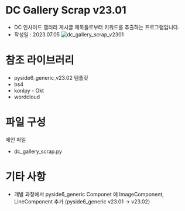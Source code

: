 # DC Gallery Scrap v23.01
 - DC 인사이드 갤러리 게시글 제목들로부터 키워드를 추출하는 프로그램입니다.
 - 작성일 : 2023.07.05
![dc_gallery_scrap_v2301](https://github.com/active0831/crawlers/assets/91447903/82f28f32-1765-46cb-a0b0-b3e2727c598e)

# 참조 라이브러리
 - pyside6_generic_v23.02 템플릿
 - bs4
 - konlpy - Okt
 - wordcloud

# 파일 구성
메인 파일
 - dc_gallery_scrap.py

# 기타 사항
- 개발 과정에서 pyside6_generic Componet 에 ImageComponent, LineComponent 추가 (pyside6_generic v23.01 -> v23.02)
